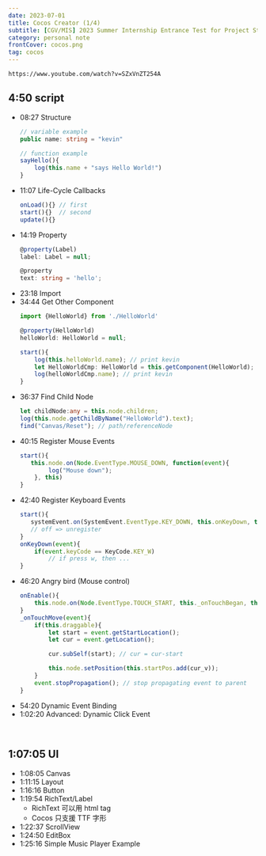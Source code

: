 ```yaml
---
date: 2023-07-01
title: Cocos Creator (1/4)
subtitle: [CGV/MIS] 2023 Summer Internship Entrance Test for Project Students
category: personal note
frontCover: cocos.png
tag: cocos
---
```


```youtube
https://www.youtube.com/watch?v=SZxVnZT254A
```

## 4:50  script
- 08:27 Structure
    ```ts
    // variable example
    public name: string = "kevin"

    // function example
    sayHello(){
        log(this.name + "says Hello World!")
    }
    ```
- 11:07 Life-Cycle Callbacks
    ```ts
    onLoad(){} // first
    start(){}  // second
    update(){}
    ```
- 14:19 Property
    ```ts
    @property(Label)
    label: Label = null;

    @property
    text: string = 'hello';
    ```
- 23:18 Import
- 34:44 Get Other Component
    ```ts
    import {HelloWorld} from './HelloWorld'

    @property(HelloWorld)
    helloWorld: HelloWorld = null;
    
    start(){  
        log(this.helloWorld.name); // print kevin
        let HelloWorldCmp: HelloWorld = this.getComponent(HelloWorld);
        log(helloWorldCmp.name); // print kevin
    }
    ```
- 36:37 Find Child Node
    ```ts
    let childNode:any = this.node.children;
    log(this.node.getChildByName("HelloWorld").text);
    find("Canvas/Reset"); // path/referenceNode
    ```
- 40:15 Register Mouse Events
    ```ts
   start(){
       this.node.on(Node.EventType.MOUSE_DOWN, function(event){
            log("Mouse down");    
        }, this)
   }
    ```
- 42:40 Register Keyboard Events
    ```ts
   start(){
       systemEvent.on(SystemEvent.EventType.KEY_DOWN, this.onKeyDown, this);
       // off => unregister
   }
    onKeyDown(event){
        if(event.keyCode == KeyCode.KEY_W)
            // if press w, then ...
    }
    ```
- 46:20 Angry bird (Mouse control)
    ```ts
    onEnable(){
        this.node.on(Node.EventType.TOUCH_START, this._onTouchBegan, this);
    }
    _onTouchMove(event){
        if(this.draggable){
            let start = event.getStartLocation();
            let cur = event.getLocation();

            cur.subSelf(start); // cur = cur-start

            this.node.setPosition(this.startPos.add(cur_v));
        }
        event.stopPropagation(); // stop propagating event to parent   
    }
    ```
- 54:20 Dynamic Event Binding
- 1:02:20 Advanced: Dynamic Click Event

<br>

## 1:07:05  UI
- 1:08:05 Canvas
- 1:11:15 Layout
- 1:16:16 Button
- 1:19:54 RichText/Label
    - RichText 可以用 html tag
    - Cocos 只支援 TTF 字形
- 1:22:37 ScrollView
- 1:24:50 EditBox
- 1:25:16 Simple Music Player Example

